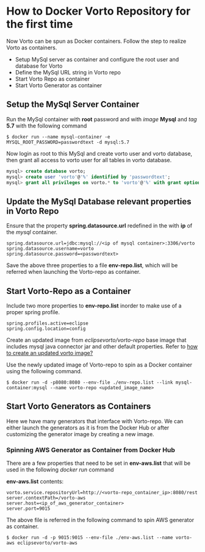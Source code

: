 # How to Docker Vorto Repository for the first time

Now Vorto can be spun as Docker containers. Follow the step to realize Vorto as containers.

- Setup MySql server as container and configure the root user and database for Vorto
- Define the MySql URL string in Vorto repo
- Start Vorto Repo as container
- Start Vorto Generator as container


## Setup the MySql Server Container

Run the MySql container with **root** password  and with *image* **Mysql** and  *tag* **5.7** with the following command

```
$ docker run --name mysql-container -e MYSQL_ROOT_PASSWORD=passwordtext -d mysql:5.7
```

Now login as root to this MySql and create vorto user and vorto database, then grant all access to vorto user for all tables in vorto database.

```sql
mysql> create database vorto;
mysql> create user 'vorto'@'%' identified by 'passwordtext';
mysql> grant all privileges on vorto.* to 'vorto'@'%' with grant option;
```

## Update the MySql Database relevant properties in Vorto Repo
Ensure that the property **spring.datasource.url** redefined in the with **ip** of the *mysql* container.

```
spring.datasource.url=jdbc:mysql://<ip of mysql container>:3306/vorto
spring.datasource.username=vorto
spring.datasource.password=<passwordtext>
```

Save the above three properties to a file **env-repo.list**, which will be referred when launching the Vorto-repo as container.

## Start Vorto-Repo as a Container

Include two more properties to **env-repo.list** inorder to make use of a proper spring profile.

```
spring.profiles.active=eclipse
spring.config.location=config
```

Create an updated image from *eclipsevorto/vorto-repo* base image that includes mysql java connector jar and other default properties. Refer to [how to create an updated vorto image?](./howtocreatenewvortoimage.md)

Use the newly updated image of Vorto-repo to spin as a Docker container using the following command.

```
$ docker run -d -p8080:8080 --env-file ./env-repo.list --link mysql-container:mysql --name vorto-repo <updated_image_name>
```

## Start Vorto Generators as Containers

Here we have many generators that interface with Vorto-repo. We can either launch the generators as it is from the Docker Hub or after customizing the generator image by creating a new image.

### Spinning AWS Generator as Container from Docker Hub
There are a few properties that need to be set in **env-aws.list** that will be used in the following *docker run* command

**env-aws.list** contents:

```
vorto.service.repositoryUrl=http://<vorto-repo_container_ip>:8080/rest
server.contextPath=/vorto-aws
server.host=<ip_of_aws_generator_container>
server.port=9015
```

The above file is referred in the following command to spin AWS generator as container.

```
$ docker run -d -p 9015:9015 --env-file ./env-aws.list --name vorto-aws eclipsevorto/vorto-aws
```
